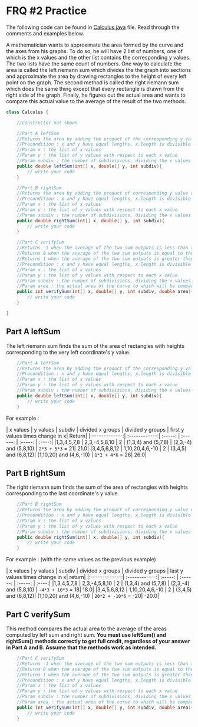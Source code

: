 
# FRQ #2 Practice

The following code can be found in [Calculus.java](./Calculus.java) file. Read through the comments and examples below.

A mathematician wants to approximate the area formed by the curve and the axes from his graphs. To do so, he will have 2 list of numbers, one of which is the x values and the other list contains the corresponding y values. The two lists have the same count of numbers. One way to calculate the area is called the left riemann sum which divides the the graph into sections and approximate the area by drawing rectangles to the height of every left point on the graph. The second method is called the right riemann sum which does the same thing except that every rectangle is drawn from the right side of the graph. Finally, he figures out the actual area and wants to compare this actual value to the average of the result of the two methods.

```java
class Calculus {

    //constructor not shown

    //Part A leftSum
    //Returns the area by adding the product of the corresponding y value of the very first x value in every subgroup times by the difference in x value between the first x and last x value in the subgroup. Assume that the list of x-values is strictly ascending.
    //Precondition : x and y have equal lengths, x.length is divisible by subdiv
    //Param x : the list of x values
    //Param y : the list of y values with respect to each x value
    //Param subdiv : the number of subdivisions, dividing the x values into subgroups
    public double leftSum(int[] x, double[] y, int subdiv){
        // write your code
    }

    //Part B rightSum
    //Returns the area by adding the product of corresponding y value of the last x value in every subgroup times by the difference in x value between the first x and last x value in the subgroup. Assume that the list of x-values is strictly ascending.
    //Precondition : x and y have equal lengths, x.length is divisible by subdiv
    //Param x : the list of x values
    //Param y : the list of y values with respect to each x value
    //Param subdiv : the number of subdivisions, dividing the x values into subgroups
    public double rightSum(int[] x, double[] y, int subdiv){
        // write your code
    }

    //Part C verifySum
    //Returns -1 when the average of the two sum outputs is less than the actual area
    //Returns 0 when the average of the two sum outputs is equal to the actual area
    //Returns 1 when the average of the two sum outputs is greater than the actual area
    //Precondition : x and y have equal lengths, x.length is divisible by subdiv
    //Param x : the list of x values
    //Param y : the list of y values with respect to each x value
    //Param subdiv : the number of subdivisions, dividing the x values into subgroups
    //Param area : the actual area of the curve to which will be compared against
    public int verifySum(int[] x, double[] y, int subdiv, double area){
        // write your code
    }

}
```

## Part A leftSum

The left riemann sum finds the sum of the area of rectangles with heights corresponding to the very left coordinate's y value.

```java
    //Part A leftSum
    //Returns the area by adding the product of the corresponding y value of the very first x value in every subgroup times by the difference in x value between the first x and last x value in the subgroup. Assume that the list of x-values is strictly ascending.
    //Precondition : x and y have equal lengths, x.length is divisible by subdiv
    //Param x : the list of x values
    //Param y : the list of y values with respect to each x value
    //Param subdiv : the number of subdivisions, dividing the x values into subgroups
    public double leftSum(int[] x, double[] y, int subdiv){
        // write your code
    }
```

For example :

| x values      | y values      | subdiv  | divided x groups    | divided y groups  | first y values times change in x| Return|
|:-------------:| :------------:| :-----: |   :------:          | :-----: | :----:|
|1,3,4,5,7,8    | 2,3,-4,5,8,10 | 2       | (1,3,4) and (5,7,8) | (2,3,-4) and (5,8,10) |   `2*3 + 5*3` = 21| 21.0|
|3,4,5,6,8,12   | 1,10,20,4,6,-10 | 2     | (3,4,5) and (6,8,12)| (1,10,20) and (4,6,-10) | `1*2 + 4*6` = 26| 26.0|


## Part B rightSum

The right riemann sum finds the sum of the area of rectangles with heights corresponding to the last coordinate's y value.

```java
    //Part B rightSum
    //Returns the area by adding the product of corresponding y value of the last x value in every subgroup times by the difference in x value between the first x and last x value in the subgroup. Assume that the list of x-values is strictly ascending.
    //Precondition : x and y have equal lengths, x.length is divisible by subdiv
    //Param x : the list of x values
    //Param y : the list of y values with respect to each x value
    //Param subdiv : the number of subdivisions, dividing the x values into subgroups
    public double rightSum(int[] x, double[] y, int subdiv){
        // write your code
    }
```

For example : (with the same values as the previous example)

| x values      | y values      | subdiv  | divided x groups    | divided y groups  | last y values times change in x| return|
|:-------------:| :------------:| :-----: |   :------:          | :-----: | :----:|
|1,3,4,5,7,8    | 2,3,-4,5,8,10 | 2       | (1,3,4) and (5,7,8) | (2,3,-4) and (5,8,10) |   `-4*3 + 10*3` = 18| 18.0|
|3,4,5,6,8,12   | 1,10,20,4,6,-10 | 2     | (3,4,5) and (6,8,12)| (1,10,20) and (4,6,-10) | `20*2 + -10*6` = -20| -20.0|


## Part C verifySum

This method compares the actual area to the average of the areas computed by left sum and right sum.
**You must use leftSum() and rightSum() methods correctly to get full credit, regardless of your answer in Part A and B. Assume that the methods work as intended.**

```java
    //Part C verifySum
    //Returns -1 when the average of the two sum outputs is less than the actual area
    //Returns 0 when the average of the two sum outputs is equal to the actual area
    //Returns 1 when the average of the two sum outputs is greater than the actual area
    //Precondition : x and y have equal lengths, x.length is divisible by subdiv
    //Param x : the list of x values
    //Param y : the list of y values with respect to each x value
    //Param subdiv : the number of subdivisions, dividing the x values into subgroups
    //Param area : the actual area of the curve to which will be compared against
    public int verifySum(int[] x, double[] y, int subdiv, double area){
        // write your code
    }
```
